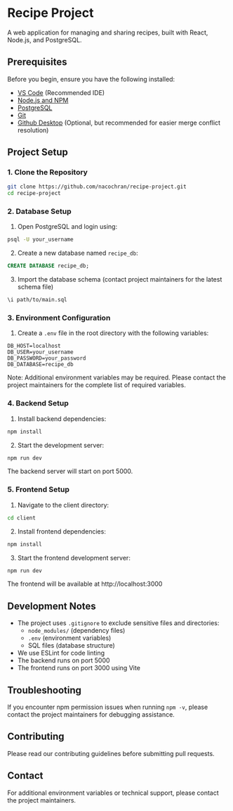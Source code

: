# Recipe Project

A web application for managing and sharing recipes, built with React, Node.js, and PostgreSQL.

## Prerequisites

Before you begin, ensure you have the following installed:
- [VS Code](https://code.visualstudio.com/) (Recommended IDE)
- [Node.js and NPM](https://nodejs.org/)
- [PostgreSQL](https://www.postgresql.org/download/)
- [Git](https://git-scm.com/)
- [Github Desktop](https://desktop.github.com/) (Optional, but recommended for easier merge conflict resolution)

## Project Setup

### 1. Clone the Repository

```bash
git clone https://github.com/nacochran/recipe-project.git
cd recipe-project
```

### 2. Database Setup

1. Open PostgreSQL and login using:
```bash
psql -U your_username
```

2. Create a new database named `recipe_db`:
```sql
CREATE DATABASE recipe_db;
```

3. Import the database schema (contact project maintainers for the latest schema file)
```bash
\i path/to/main.sql
```

### 3. Environment Configuration

1. Create a `.env` file in the root directory with the following variables:
```
DB_HOST=localhost
DB_USER=your_username
DB_PASSWORD=your_password
DB_DATABASE=recipe_db
```

Note: Additional environment variables may be required. Please contact the project maintainers for the complete list of required variables.

### 4. Backend Setup

1. Install backend dependencies:
```bash
npm install
```

2. Start the development server:
```bash
npm run dev
```

The backend server will start on port 5000.

### 5. Frontend Setup

1. Navigate to the client directory:
```bash
cd client
```

2. Install frontend dependencies:
```bash
npm install
```

3. Start the frontend development server:
```bash
npm run dev
```

The frontend will be available at http://localhost:3000

## Development Notes

- The project uses `.gitignore` to exclude sensitive files and directories:
  - `node_modules/` (dependency files)
  - `.env` (environment variables)
  - SQL files (database structure)
- We use ESLint for code linting
- The backend runs on port 5000
- The frontend runs on port 3000 using Vite

## Troubleshooting

If you encounter npm permission issues when running `npm -v`, please contact the project maintainers for debugging assistance.

## Contributing

Please read our contributing guidelines before submitting pull requests.

## Contact

For additional environment variables or technical support, please contact the project maintainers.
